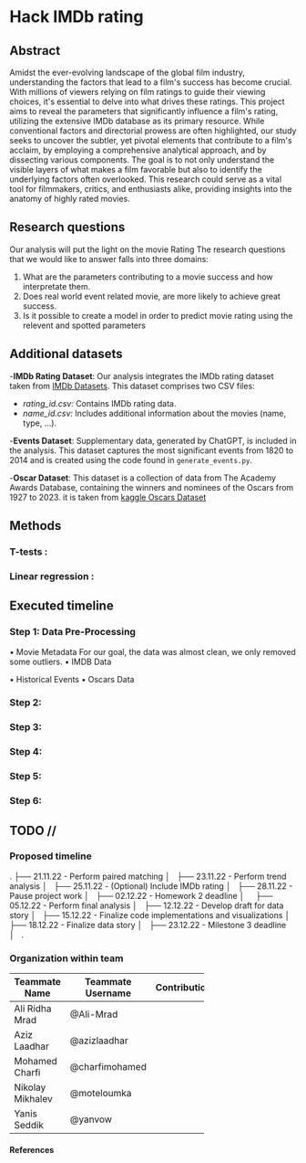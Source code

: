 # Hack IMDb rating

## Abstract

Amidst the ever-evolving landscape of the global film industry, understanding the factors that lead to a film's success has become crucial. With millions of viewers relying on film ratings to guide their viewing choices, it's essential to delve into what drives these ratings. This project aims to reveal the parameters that significantly influence a film's rating, utilizing the extensive IMDb database as its primary resource. While conventional factors and directorial prowess are often highlighted, our study seeks to uncover the subtler, yet pivotal elements that contribute to a film's acclaim, by employing a comprehensive analytical approach, and by dissecting various components. The goal is to not only understand the visible layers of what makes a film favorable but also to identify the underlying factors often overlooked. This research could serve as a vital tool for filmmakers, critics, and enthusiasts alike, providing insights into the anatomy of highly rated movies.

## Research questions
Our analysis will put the light on the movie Rating The research questions that we would like to answer falls into three domains: 
1) What are the parameters contributing to a movie success and how interpretate them.
2) Does real world event related movie, are more likely to achieve great success.
3) Is it possible to create a model in order to predict movie rating using the relevent and spotted parameters


## Additional datasets
-**IMDb Rating Dataset**:
Our analysis integrates the IMDb rating dataset taken from [IMDb Datasets](https://datasets.imdbws.com). This dataset comprises two CSV files:
- *rating_id.csv:* Contains IMDb rating data.
- *name_id.csv:* Includes additional information about the movies (name, type, ...).

-**Events Dataset**:
Supplementary data, generated by ChatGPT, is included in the analysis. This dataset captures the most significant events from 1820 to 2014 and is created using the code found in `generate_events.py`.

-**Oscar Dataset**:
This dataset is a collection of data from The Academy Awards Database, containing the winners and nominees of the Oscars from 1927 to 2023. it is taken from [kaggle Oscars Dataset](https://www.kaggle.com/datasets/unanimad/the-oscar-award) 

## Methods

### 
### T-tests :

### Linear regression :

## Executed timeline

### Step 1: Data Pre-Processing 

• Movie Metadata 
For our goal, the data was almost clean, we only removed some outliers.
• IMDB Data

• Historical Events 
• Oscars Data

### Step 2:

### Step 3:

### Step 4:

### Step 5:

### Step 6:

## TODO //
### Proposed timeline
.
├── 21.11.22 - Perform paired matching
│  
├── 23.11.22 - Perform trend analysis
│  
├── 25.11.22 - (Optional) Include IMDb rating
│  
├── 28.11.22 - Pause project work
│  
├── 02.12.22 - Homework 2 deadline
│    
├── 05.12.22 - Perform final analysis
│  
├── 12.12.22 - Develop draft for data story
│  
├── 15.12.22 - Finalize code implementations and visualizations
│  
├── 18.12.22 - Finalize data story
│  
├── 23.12.22 - Milestone 3 deadline
│  
.



### Organization within team

<table class="tg" style="table-layout: fixed; width: 342px">
<colgroup>
<col style="width: 16px">
<col style="width: 180px">
</colgroup>
<thead>
  <tr>
    <th class="tg-0lax">Teammate Name</th>
    <th class="tg-0lax">Teammate Username</th>
    <th class="tg-0lax">Contributions</th>
  </tr>
</thead>
<tbody>
  <tr>
    <td class="tg-0lax">Ali Ridha Mrad </td>
    <td class="tg-0lax">@Ali-Mrad </td>
    <td class="tg-0lax">  </td>
  </tr>
  <tr>
    <td class="tg-0lax">Aziz Laadhar </td>
    <td class="tg-0lax">@azizlaadhar </td>
    <td class="tg-0lax"> </td>
  </tr>
  <tr>
    <td class="tg-0lax">Mohamed Charfi </td>
    <td class="tg-0lax">@charfimohamed </td>
    <td class="tg-0lax"> </td>
  </tr>
  <tr>
    <td class="tg-0lax">Nikolay Mikhalev </td>
    <td class="tg-0lax">@moteloumka </td>
    <td class="tg-0lax"> </td>
  </tr>
  <tr>
    <td class="tg-0lax">Yanis Seddik </td>
    <td class="tg-0lax">@yanvow </td>
    <td class="tg-0lax"> </td>
  </tr>
</tbody>
</table>

#### References
